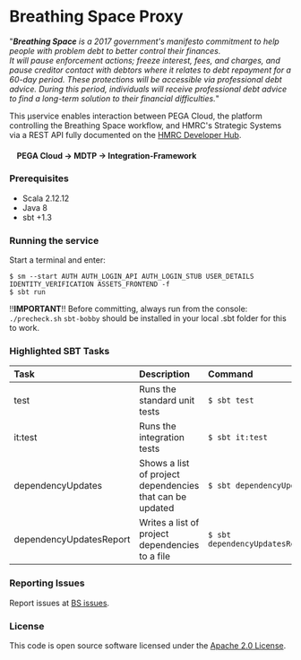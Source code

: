 
# Breathing Space Proxy

"***Breathing Space** is a 2017 government's manifesto commitment to help people with problem debt to better control their finances.  
It will pause enforcement actions; freeze interest, fees, and charges, and pause creditor contact with debtors where it relates to debt repayment for a 60-day period. These protections will be accessible via professional debt advice. During this period, individuals will receive professional debt advice to find a long-term solution to their financial difficulties.*"

This &#xb5;service enables interaction between PEGA Cloud, the platform controlling the Breathing Space workflow, and HMRC's Strategic Systems via a REST API fully documented on the [HMRC Developer Hub](https://developer.service.hmrc.gov.uk/api-documentation/docs/api/service/breathing-space-if-proxy/1.0).

#### &nbsp; &nbsp; PEGA Cloud &#8594; MDTP &#8594; Integration-Framework

### Prerequisites
- Scala 2.12.12
- Java 8
- sbt +1.3

### Running the service

Start a terminal and enter:
```
$ sm --start AUTH AUTH_LOGIN_API AUTH_LOGIN_STUB USER_DETAILS IDENTITY_VERIFICATION ASSETS_FRONTEND -f
$ sbt run
```

!!**IMPORTANT**!!
Before committing, always run from the console: `./precheck.sh`
`sbt-bobby` should be installed in your local .sbt folder for this to work.

### Highlighted SBT Tasks

Task | Description | Command
:-------|:------------|:-----
test | Runs the standard unit tests | ```$ sbt test```
it:test  | Runs the integration tests | ```$ sbt it:test ```
dependencyUpdates |  Shows a list of project dependencies that can be updated | ```$ sbt dependencyUpdates```
dependencyUpdatesReport | Writes a list of project dependencies to a file | ```$ sbt dependencyUpdatesReport```

### Reporting Issues

Report issues at [BS issues](https://github.com/hmrc/breathing-space-if-proxy/issues).

### License

This code is open source software licensed under the [Apache 2.0 License](http://www.apache.org/licenses/LICENSE-2.0.html).
